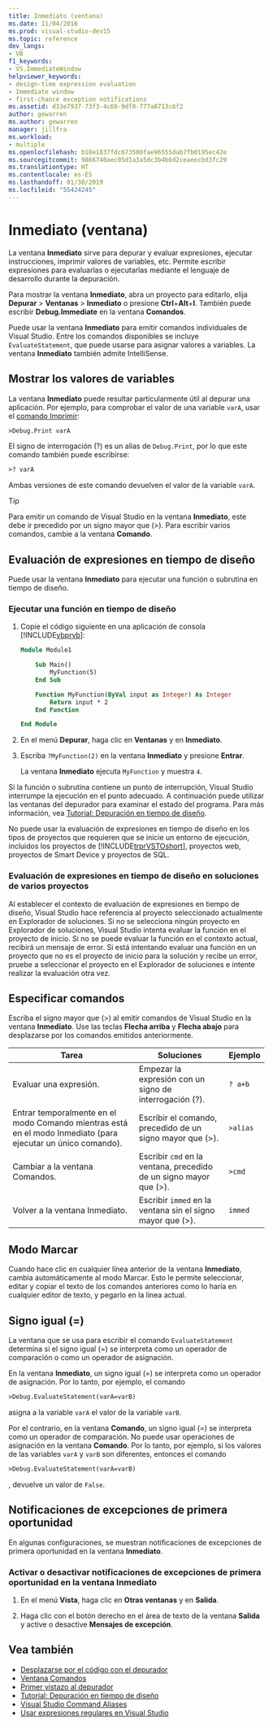```yaml
---
title: Inmediato (ventana)
ms.date: 11/04/2016
ms.prod: visual-studio-dev15
ms.topic: reference
dev_langs:
- VB
f1_keywords:
- VS.ImmediateWindow
helpviewer_keywords:
- design-time expression evaluation
- Immediate window
- first-chance exception notifications
ms.assetid: d33e7937-73f3-4c69-9df0-777a8713c6f2
author: gewarren
ms.author: gewarren
manager: jillfra
ms.workload:
- multiple
ms.openlocfilehash: b18e1837fdc673500fae96555dab7fb0195ec42e
ms.sourcegitcommit: 9866740aec05d1a3a5dc3b4b6d2ceaeecbd3fc29
ms.translationtype: HT
ms.contentlocale: es-ES
ms.lasthandoff: 01/30/2019
ms.locfileid: "55424245"
---
```

# <a name="immediate-window"></a>Inmediato (ventana)

La ventana **Inmediato** sirve para depurar y evaluar expresiones, ejecutar instrucciones, imprimir valores de variables, etc. Permite escribir expresiones para evaluarlas o ejecutarlas mediante el lenguaje de desarrollo durante la depuración.

Para mostrar la ventana **Inmediato**, abra un proyecto para editarlo, elija **Depurar** > **Ventanas** > **Inmediato** o presione **Ctrl**+**Alt**+**I**. También puede escribir **Debug.Immediate** en la ventana **Comandos**.

Puede usar la ventana **Inmediato** para emitir comandos individuales de Visual Studio. Entre los comandos disponibles se incluye `EvaluateStatement`, que puede usarse para asignar valores a variables. La ventana **Inmediato** también admite IntelliSense.

## <a name="display-the-values-of-variables"></a>Mostrar los valores de variables

La ventana **Inmediato** puede resultar particularmente útil al depurar una aplicación. Por ejemplo, para comprobar el valor de una variable `varA`, usar el [comando Imprimir](../../ide/reference/print-command.md):

```cmd
>Debug.Print varA
```

El signo de interrogación (?) es un alias de `Debug.Print`, por lo que este comando también puede escribirse:

```cmd
>? varA
```

Ambas versiones de este comando devuelven el valor de la variable `varA`.

> [!TIP]
> Para emitir un comando de Visual Studio en la ventana **Inmediato**, este debe ir precedido por un signo mayor que (>). Para escribir varios comandos, cambie a la ventana **Comando**.

## <a name="design-time-expression-evaluation"></a>Evaluación de expresiones en tiempo de diseño

Puede usar la ventana **Inmediato** para ejecutar una función o subrutina en tiempo de diseño.

### <a name="execute-a-function-at-design-time"></a>Ejecutar una función en tiempo de diseño

1. Copie el código siguiente en una aplicación de consola [!INCLUDE[vbprvb](../../code-quality/includes/vbprvb_md.md)]:

   ```vb
   Module Module1

       Sub Main()
           MyFunction(5)
       End Sub

       Function MyFunction(ByVal input as Integer) As Integer
           Return input * 2
       End Function

   End Module
   ```

2. En el menú **Depurar**, haga clic en **Ventanas** y en **Inmediato**.

3. Escriba `?MyFunction(2)` en la ventana **Inmediato** y presione **Entrar**.

    La ventana **Inmediato** ejecuta `MyFunction` y muestra `4`.

Si la función o subrutina contiene un punto de interrupción, Visual Studio interrumpe la ejecución en el punto adecuado. A continuación puede utilizar las ventanas del depurador para examinar el estado del programa. Para más información, vea [Tutorial: Depuración en tiempo de diseño](../../debugger/walkthrough-debugging-at-design-time.md).

No puede usar la evaluación de expresiones en tiempo de diseño en los tipos de proyectos que requieren que se inicie un entorno de ejecución, incluidos los proyectos de [!INCLUDE[trprVSTOshort](../../ide/reference/includes/trprvstoshort_md.md)], proyectos web, proyectos de Smart Device y proyectos de SQL.

### <a name="design-time-expression-evaluation-in-multi-project-solutions"></a>Evaluación de expresiones en tiempo de diseño en soluciones de varios proyectos

Al establecer el contexto de evaluación de expresiones en tiempo de diseño, Visual Studio hace referencia al proyecto seleccionado actualmente en Explorador de soluciones. Si no se selecciona ningún proyecto en Explorador de soluciones, Visual Studio intenta evaluar la función en el proyecto de inicio. Si no se puede evaluar la función en el contexto actual, recibirá un mensaje de error. Si está intentando evaluar una función en un proyecto que no es el proyecto de inicio para la solución y recibe un error, pruebe a seleccionar el proyecto en el Explorador de soluciones e intente realizar la evaluación otra vez.

## <a name="enter-commands"></a>Especificar comandos

Escriba el signo mayor que (>) al emitir comandos de Visual Studio en la ventana **Inmediato**. Use las teclas **Flecha arriba** y **Flecha abajo** para desplazarse por los comandos emitidos anteriormente.

|Tarea|Soluciones|Ejemplo|
|----------|--------------|-------------|
|Evaluar una expresión.|Empezar la expresión con un signo de interrogación (?).|`? a+b`|
|Entrar temporalmente en el modo Comando mientras está en el modo Inmediato (para ejecutar un único comando).|Escribir el comando, precedido de un signo mayor que (>).|`>alias`|
|Cambiar a la ventana Comandos.|Escribir `cmd` en la ventana, precedido de un signo mayor que (>).|`>cmd`|
|Volver a la ventana Inmediato.|Escribir `immed` en la ventana sin el signo mayor que (>).|`immed`|

## <a name="mark-mode"></a>Modo Marcar

Cuando hace clic en cualquier línea anterior de la ventana **Inmediato**, cambia automáticamente al modo Marcar. Esto le permite seleccionar, editar y copiar el texto de los comandos anteriores como lo haría en cualquier editor de texto, y pegarlo en la línea actual.

## <a name="the-equals-sign-"></a>Signo igual (=)

La ventana que se usa para escribir el comando `EvaluateStatement` determina si el signo igual (=) se interpreta como un operador de comparación o como un operador de asignación.

En la ventana **Inmediato**, un signo igual (=) se interpreta como un operador de asignación. Por lo tanto, por ejemplo, el comando

```cmd
>Debug.EvaluateStatement(varA=varB)
```

asigna a la variable `varA` el valor de la variable `varB`.

Por el contrario, en la ventana **Comando**, un signo igual (=) se interpreta como un operador de comparación. No puede usar operaciones de asignación en la ventana **Comando**. Por lo tanto, por ejemplo, si los valores de las variables `varA` y `varB` son diferentes, entonces el comando

```cmd
>Debug.EvaluateStatement(varA=varB)
```

, devuelve un valor de `False`.

## <a name="first-chance-exception-notifications"></a>Notificaciones de excepciones de primera oportunidad

En algunas configuraciones, se muestran notificaciones de excepciones de primera oportunidad en la ventana **Inmediato**.

### <a name="toggle-first-chance-exception-notifications-in-the-immediate-window"></a>Activar o desactivar notificaciones de excepciones de primera oportunidad en la ventana Inmediato

1. En el menú **Vista**, haga clic en **Otras ventanas** y en **Salida**.

2. Haga clic con el botón derecho en el área de texto de la ventana **Salida** y active o desactive **Mensajes de excepción**.

## <a name="see-also"></a>Vea también

- [Desplazarse por el código con el depurador](../../debugger/navigating-through-code-with-the-debugger.md)
- [Ventana Comandos](../../ide/reference/command-window.md)
- [Primer vistazo al depurador](../../debugger/debugger-feature-tour.md)
- [Tutorial: Depuración en tiempo de diseño](../../debugger/walkthrough-debugging-at-design-time.md)
- [Visual Studio Command Aliases](../../ide/reference/visual-studio-command-aliases.md)
- [Usar expresiones regulares en Visual Studio](../../ide/using-regular-expressions-in-visual-studio.md)
